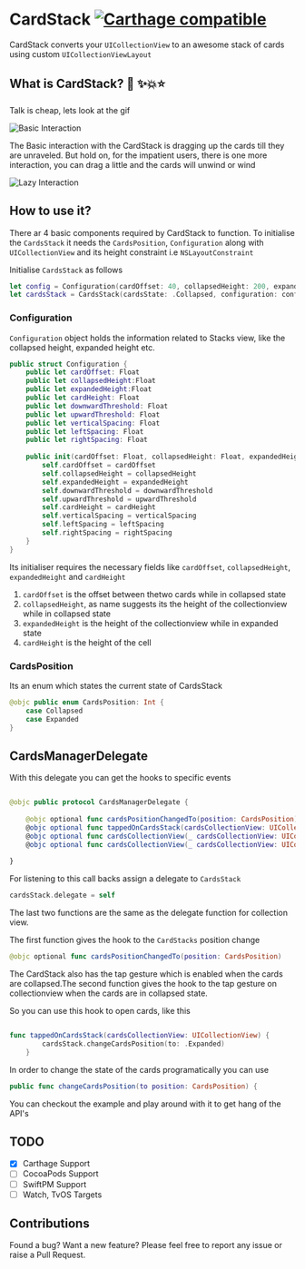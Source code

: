 # CardStack [![Carthage compatible](https://img.shields.io/badge/Carthage-compatible-4BC51D.svg?style=flat)](https://github.com/Carthage/Carthage)


CardStack converts your `UICollectionView` to an awesome stack of cards using custom `UICollectionViewLayout`

## What is CardStack? 💫 ✨💥⭐️

Talk is cheap, lets look at the gif 

![Basic Interaction](Documentation/BasicCardStackInteraction.gif)


The Basic interaction with the CardStack is dragging up the cards till they are unraveled. But hold on, for the impatient users, there is one more interaction, you can drag a little and the cards will unwind or wind

![Lazy Interaction](Documentation/LazyInteraction.gif)


## How to use it?

There ar 4 basic components required by CardStack to function. To initialise the `CardsStack` it needs the `CardsPosition`, `Configuration` along with `UICollectionView` and its height constraint i.e `NSLayoutConstraint` 

Initialise `CardsStack` as follows

``` swift
let config = Configuration(cardOffset: 40, collapsedHeight: 200, expandedHeight: 500, cardHeight: 200, downwardThreshold: 20, upwardThreshold: 20, leftSpacing: 8.0, rightSpacing: 8.0, verticalSpacing: 8.0)
let cardsStack = CardsStack(cardsState: .Collapsed, configuration: config, collectionView: collectionView, collectionViewHeight: heightConstraint)

```
### Configuration

`Configuration` object holds the information related to Stacks view, like the collapsed height, expanded height etc.

``` swift
public struct Configuration {
    public let cardOffset: Float
    public let collapsedHeight:Float
    public let expandedHeight:Float
    public let cardHeight: Float
    public let downwardThreshold: Float
    public let upwardThreshold: Float
    public let verticalSpacing: Float
    public let leftSpacing: Float
    public let rightSpacing: Float
    
    public init(cardOffset: Float, collapsedHeight: Float, expandedHeight: Float, cardHeight: Float, downwardThreshold: Float = 20, upwardThreshold: Float = 20, leftSpacing: Float = 8.0, rightSpacing: Float = 8.0, verticalSpacing: Float = 8.0) {
        self.cardOffset = cardOffset
        self.collapsedHeight = collapsedHeight
        self.expandedHeight = expandedHeight
        self.downwardThreshold = downwardThreshold
        self.upwardThreshold = upwardThreshold
        self.cardHeight = cardHeight
        self.verticalSpacing = verticalSpacing
        self.leftSpacing = leftSpacing
        self.rightSpacing = rightSpacing
    }
}

```

Its initialiser requires the necessary fields like `cardOffset`, `collapsedHeight`, `expandedHeight` and `cardHeight`

1. `cardOffset` is the offset between thetwo cards while in collapsed state
2. `collapsedHeight`, as name suggests its the height of the collectionview while in collapsed state
3. `expandedHeight` is the height of the collectionview while in expanded state
4. `cardHeight` is the height of the cell

### CardsPosition

Its an enum which states the current state of CardsStack

``` swift
@objc public enum CardsPosition: Int {
    case Collapsed
    case Expanded
}

```

## CardsManagerDelegate

With this delegate you can get the hooks to specific events

``` swift

@objc public protocol CardsManagerDelegate {
    
    @objc optional func cardsPositionChangedTo(position: CardsPosition)
    @objc optional func tappedOnCardsStack(cardsCollectionView: UICollectionView)
    @objc optional func cardsCollectionView(_ cardsCollectionView: UICollectionView, didSelectItemAt indexPath: IndexPath)
    @objc optional func cardsCollectionView(_ cardsCollectionView: UICollectionView, willDisplay cell: UICollectionViewCell, forItemAt indexPath: IndexPath)
    
}

```
For listening to this call backs assign a delegate to `CardsStack`

``` swift
cardsStack.delegate = self
```

The last two functions are the same as the delegate function for collection view.

The first function gives the hook to the `CardStacks` position change

``` swift
@objc optional func cardsPositionChangedTo(position: CardsPosition) 
```

The CardStack also has the tap gesture which is enabled when the cards are collapsed.The second function gives the hook to the tap gesture on collectionview when the cards are in collapsed state.

So you can use this hook to open cards, like this

``` swift

func tappedOnCardsStack(cardsCollectionView: UICollectionView) {
        cardsStack.changeCardsPosition(to: .Expanded)
    }

```

In order to change the state of the cards programatically you can use

``` swift
public func changeCardsPosition(to position: CardsPosition) {

```

You can checkout the example and play around with it to get hang of the API's

## TODO
- [x] Carthage Support
- [ ] CocoaPods Support
- [ ] SwiftPM Support
- [ ] Watch, TvOS Targets 

## Contributions

Found a bug? Want a new feature? Please feel free to report any issue or raise a Pull Request.
